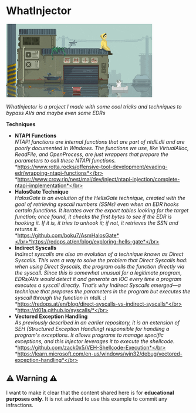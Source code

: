
# WhatInjector

<img src=img/8bit.gif/>

*WhatInjector is a project I made with some cool tricks and techniques to bypass AVs and maybe even some EDRs*

**Techniques** 
* **NTAPI Functions**</br>
  *NTAPI functions are internal functions that are part of ntdll.dll and are poorly documented in Windows. The functions we use, like VirtualAlloc, ReadFile, and OpenProcess, are just wrappers that prepare the parameters to call these NTAPI functions.*</br>
  *https://www.rotta.rocks/offensive-tool-development/evading-edr/wrapping-ntapi-functions*</br>
  *https://www.crow.rip/nest/mal/dev/inject/ntapi-injection/complete-ntapi-implementation*</br>
* **HalosGate Technique**</br>
  *HalosGate is an evolution of the HellsGate technique, created with the goal of retrieving syscall numbers (SSNs) even when an EDR hooks certain functions. It iterates over the export tables looking for the target function; once found, it checks the first bytes to see if the EDR is hooking it. If it is, it tries to unhook it; if not, it retrieves the SSN and returns it.*</br>
  *https://github.com/boku7/AsmHalosGate*</br>*https://redops.at/en/blog/exploring-hells-gate*</br>
* **Indirect Syscalls**</br>
  *Indirect syscalls are also an evolution of a technique known as Direct Syscalls. This was a way to solve the problem that Direct Syscalls had: when using Direct Syscalls, the program calls the function directly via the syscall. Since this is somewhat unusual for a legitimate program, EDRs/AVs would detect it and generate an IOC every time a program executes a syscall directly. That’s why Indirect Syscalls emerged—a technique that prepares the parameters in the program but executes the syscall through the function in ntdll. :)*</br>
  *https://redops.at/en/blog/direct-syscalls-vs-indirect-syscalls*</br>
  *https://d01a.github.io/syscalls/*</br>
* **Vectored Exception Handling**</br>
  *As previously described in an earlier repository, it is an extension of SEH (Structured Exception Handling) responsible for handling a program's exceptions. It allows programs to manage specific exceptions, and this injector leverages it to execute the shellcode.*</br>
  *https://github.com/zack0x5/VEH-Shellcode-Execution*</br>
  *https://learn.microsoft.com/en-us/windows/win32/debug/vectored-exception-handling*</br>

⚠️ **Warning** ⚠️
---
I want to make it clear that the content shared here is for **educational purposes only**. It is not advised to use this example to commit any infractions.
